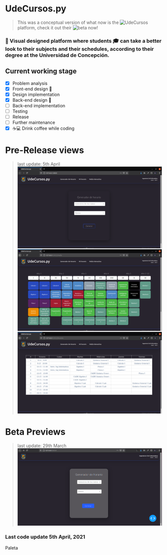 # UdeCursos.py 
> This was a conceptual version of what now is the ![UdeCursos](https://github.com/CxrlosKenobi/udecursos) platform, check it out their ![beta](https://github.com/CxrlosKenobi/udecursos) now!
### 🚀 Visual designed platform where students 🎓 can take a better look to their subjects and their schedules, according to their degree at the Universidad de Concepción.

## Current working stage
- [x] Problem analysis
- [x] Front-end design 🎨
- [x] Design implementation
- [x] Back-end design 👤
- [ ] Back-end implementation
- [ ] Testing
- [ ] Release
- [ ] Further maintenance
- [x] ☕💻 Drink coffee while coding

# Pre-Release views 
> last update: 5th April
![image](assets/main.png)
![image](assets/malla.png)
![image](assets/horario.png)

# Beta Previews 
> last update: 29th March
![image](assets/screenshot.png)

### Last code update 5th April, 2021

 Paleta
